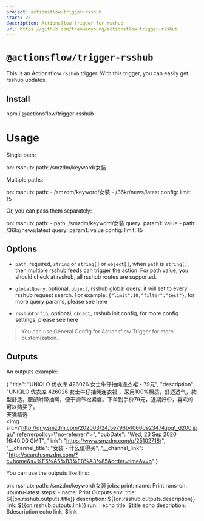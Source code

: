 ```yaml
---
project: actionsflow-trigger-rsshub
stars: 25
description: Actionsflow trigger for rsshub
url: https://github.com/theowenyoung/actionsflow-trigger-rsshub
---
```


`@actionsflow/trigger-rsshub`
=============================

This is an Actionsflow `rsshub` trigger. With this trigger, you can easily get rsshub updates.

Install
-------

npm i @actionsflow/trigger-rsshub

Usage
=====

Single path:

on:
  rsshub:
    path: /smzdm/keyword/女装

Multiple paths:

on:
  rsshub:
    path:
      - /smzdm/keyword/女装
      - /36kr/news/latest
    config:
      limit: 15

Or, you can pass them separately:

on:
  rsshub:
    path:
      - path: /smzdm/keyword/女装
        query:
          param1: value
      - path: /36kr/news/latest
        query:
          param1: value
    config:
      limit: 15

Options
-------

-   `path`, required, `string` or `string[]` or `object[]`, when `path` is `string[]`, then multiple rsshub feeds can trigger the action. For path value, you should check at rsshub, all rsshub routes are supported.
    
-   `globalQuery`, optional, `object`, rsshub global query, it will set to every rsshub request search. For example: `{"limit":10,"filter":"test"}`, for more query params, please see here
    
-   `rsshubConfig`, optional, `object`, rsshub init config, for more config settings, please see here
    

> You can use General Config for Actionsflow Trigger for more customization.

Outputs
-------

An outputs example:

{
  "title": "UNIQLO 优衣库 426026 女士牛仔抽绳连衣裙 - 79元",
  "description": "UNIQLO 优衣库 426026 女士牛仔抽绳连衣裙 ，采用100%棉质，舒适透气，款型舒适，腰部附带抽绳，便于调节松紧度。下单到手价79元，近期好价，喜欢的可以购买了。<br>天猫精选<br><img src=\\"http://qny.smzdm.com/202003/24/5e796b40660e23474.jpg\_d200.jpg\\" referrerpolicy=\\"no-referrer\\"\>",
  "pubDate": "Wed, 23 Sep 2020 16:40:00 GMT",
  "link": "https://www.smzdm.com/p/25102718/",
  "\_\_channel\_title": "女装 - 什么值得买",
  "\_\_channel\_link": "http://search.smzdm.com/?c=home&s=%E5%A5%B3%E8%A3%85&order=time&v=b"
}

You can use the outputs like this:

on:
  rsshub:
    path: /smzdm/keyword/女装
jobs:
  print:
    name: Print
    runs-on: ubuntu-latest
    steps:
      - name: Print Outputs
        env:
          title: ${{on.rsshub.outputs.title}}
          description: ${{on.rsshub.outputs.description}}
          link: ${{on.rsshub.outputs.link}}
        run: |
          echo title: $title
          echo description: $description
          echo link: $link
